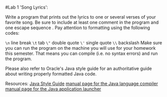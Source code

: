 #Lab 1 'Song Lyrics':

Write a program that prints out the lyrics to one or several verses of your favorite song. Be sure to include at least one comment in the program and one escape sequence . Pay attention to formatting using the following codes:

`\n` line break
`\t` tab
`\"` double quote
`\'` single quote
`\\` backslash
Make sure you can run the program on the machine you will use for your homework this semester. That means you can compile (i.e. no syntax errors) and run the program.

Please also refer to Oracle's Java style guide for an authoritative guide about writing properly formatted Java code.

Resources:
[Java Style Guide](http://www.oracle.com/technetwork/java/codeconvtoc-136057.html)
[manual page for the Java language compiler](http://bit.ly/javac-man)
[manual page for the Java application launcher](http://bit.ly/java-man)
